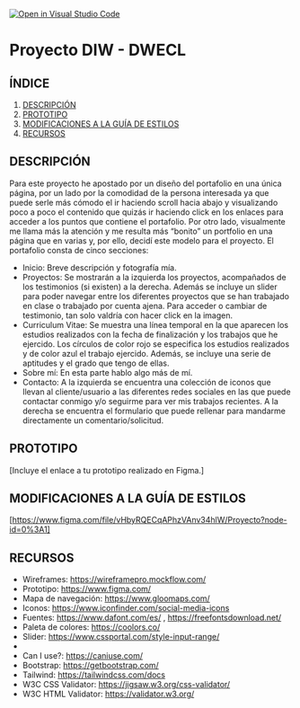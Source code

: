 [![Open in Visual Studio Code](https://classroom.github.com/assets/open-in-vscode-f059dc9a6f8d3a56e377f745f24479a46679e63a5d9fe6f495e02850cd0d8118.svg)](https://classroom.github.com/online_ide?assignment_repo_id=6387582&assignment_repo_type=AssignmentRepo)
# Proyecto DIW - DWECL

## ÍNDICE   
1. [DESCRIPCIÓN](#id1)
2. [PROTOTIPO](#id2)
3. [MODIFICACIONES A LA GUÍA DE ESTILOS](#id3)
4. [RECURSOS](#id4)

## DESCRIPCIÓN<a name="id1"></a>
Para este proyecto he apostado por un diseño del portafolio en una única página, por un lado
por la comodidad de la persona interesada ya que puede serle más cómodo el ir haciendo
scroll hacia abajo y visualizando poco a poco el contenido que quizás ir haciendo click en los
enlaces para acceder a los puntos que contiene el portafolio. Por otro lado, visualmente me
llama más la atención y me resulta más “bonito” un portfolio en una página que en varias y,
por ello, decidí este modelo para el proyecto.
El portafolio consta de cinco secciones:
- Inicio: Breve descripción y fotografía mía.
- Proyectos: Se mostrarán a la izquierda los proyectos, acompañados de los testimonios
(si existen) a la derecha. Además se incluye un slider para poder navegar entre los
diferentes proyectos que se han trabajado en clase o trabajado por cuenta ajena. Para
acceder o cambiar de testimonio, tan solo valdría con hacer click en la imagen.
- Curriculum Vitae: Se muestra una línea temporal en la que aparecen los estudios
realizados con la fecha de finalización y los trabajos que he ejercido. Los círculos de
color rojo se especifica los estudios realizados y de color azul el trabajo ejercido.
Además, se incluye una serie de aptitudes y el grado que tengo de ellas.
- Sobre mí: En esta parte hablo algo más de mí.
- Contacto: A la izquierda se encuentra una colección de iconos que llevan al
cliente/usuario a las diferentes redes sociales en las que puede contactar conmigo y/o
seguirme para ver mis trabajos recientes. A la derecha se encuentra el formulario que
puede rellenar para mandarme directamente un comentario/solicitud.

## PROTOTIPO<a name="id2"></a>
[Incluye el enlace a tu prototipo realizado en Figma.]

## MODIFICACIONES A LA GUÍA DE ESTILOS<a name="id3"></a>
[https://www.figma.com/file/vHbyRQECqAPhzVAnv34hlW/Proyecto?node-id=0%3A1]

## RECURSOS<a name="id4"></a>
- Wireframes: https://wireframepro.mockflow.com/
- Prototipo: https://www.figma.com/
- Mapa de navegación: https://www.gloomaps.com/
- Iconos: https://www.iconfinder.com/social-media-icons
- Fuentes: https://www.dafont.com/es/ , https://freefontsdownload.net/
- Paleta de colores: https://coolors.co/
- Slider: https://www.cssportal.com/style-input-range/
- 
- Can I use?: https://caniuse.com/
- Bootstrap: https://getbootstrap.com/
- Tailwind: https://tailwindcss.com/docs
- W3C CSS Validator: https://jigsaw.w3.org/css-validator/
- W3C HTML Validator: https://validator.w3.org/
